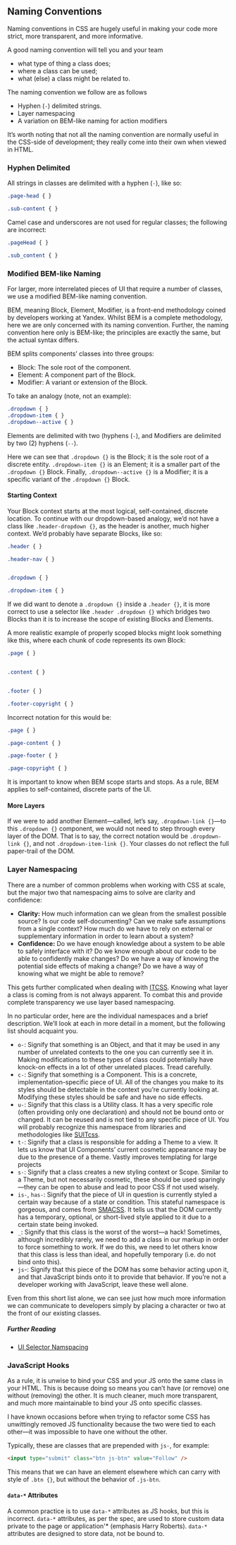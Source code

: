 ## Naming Conventions

Naming conventions in CSS are hugely useful in making your code more strict,
more transparent, and more informative.

A good naming convention will tell you and your team

- what type of thing a class does;
- where a class can be used;
- what (else) a class might be related to.

The naming convention we follow are as follows

- Hyphen (`-`) delimited strings.
- Layer namespacing
- A variation on BEM-like naming for action modifiers

It’s worth noting that not all the naming convention are normally useful
in the CSS-side of development; they really come into their own when viewed in
HTML.

### Hyphen Delimited

All strings in classes are delimited with a hyphen (`-`), like so:

```css
.page-head { }

.sub-content { }
```

Camel case and underscores are not used for regular classes; the following are
incorrect:

```css
.pageHead { }

.sub_content { }
```

### Modified BEM-like Naming

For larger, more interrelated pieces of UI that require a number of classes, we
use a modified BEM-like naming convention.

BEM, meaning Block, Element, Modifier, is a front-end methodology coined by
developers working at Yandex. Whilst BEM is a complete methodology, here we are
only concerned with its naming convention. Further, the naming convention here
only is BEM-like; the principles are exactly the same, but the actual syntax
differs.

BEM splits components’ classes into three groups:

- Block: The sole root of the component.
- Element: A component part of the Block.
- Modifier: A variant or extension of the Block.

To take an analogy (note, not an example):

```css
.dropdown { }
.dropdown-item { }
.dropdown--active { }
```

Elements are delimited with two (hyphens (`-`), and Modifiers are delimited by
two (2) hyphens (`--`).

Here we can see that `.dropdown {}` is the Block; it is the sole root of a
discrete entity. `.dropdown-item {}` is an Element; it is a smaller part of the
`.dropdown {}` Block. Finally, `.dropdown--active {}` is a Modifier; it is a
specific variant of the `.dropdown {}` Block.

#### Starting Context

Your Block context starts at the most logical, self-contained, discrete
location. To continue with our dropdown-based analogy, we’d not have a class
like `.header-dropdown {}`, as the header is another, much higher context. We’d
probably have separate Blocks, like so:

```css
.header { }

.header-nav { }


.dropdown { }

.dropdown-item { }
```

If we did want to denote a `.dropdown {}` inside a `.header {}`, it is more
correct to use a selector like `.header .dropdown {}` which bridges two Blocks
than it is to increase the scope of existing Blocks and Elements.

A more realistic example of properly scoped blocks might look something like
this, where each chunk of code represents its own Block:

```css
.page { }


.content { }


.footer { }

.footer-copyright { }
```

Incorrect notation for this would be:

```css
.page { }

.page-content { }

.page-footer { }

.page-copyright { }
```

It is important to know when BEM scope starts and stops. As a rule, BEM applies
to self-contained, discrete parts of the UI.

#### More Layers

If we were to add another Element—called, let’s say, `.dropdown-link {}`—to
this `.dropdown {}` component, we would not need to step through every layer of
the DOM. That is to say, the correct notation would be `.dropdown-link {}`, and
not `.dropdown-item-link {}`. Your classes do not reflect the full paper-trail
of the DOM.


### Layer Namespacing

There are a number of common problems when working with CSS at scale, but the
major two that namespacing aims to solve are clarity and confidence:

- **Clarity:** How much information can we glean from the smallest possible source? Is our code self-documenting? Can we make safe assumptions from a single context? How much do we have to rely on external or supplementary information in order to learn about a system?
- **Confidence:** Do we have enough knowledge about a system to be able to safely interface with it? Do we know enough about our code to be able to confidently make changes? Do we have a way of knowing the potential side effects of making a change? Do we have a way of knowing what we might be able to remove?

This gets further complicated when dealing with
[ITCSS](https://www.youtube.com/watch?v=1OKZOV-iLj4). Knowing what layer a
class is coming from is not always apparent. To combat this and provide complete
transparency we use layer based namespacing.

In no particular order, here are the individual namespaces and a brief
description. We’ll look at each in more detail in a moment, but the following
list should acquaint you.

- `o-`: Signify that something is an Object, and that it may be used in any number of unrelated contexts to the one you can currently see it in. Making modifications to these types of class could potentially have knock-on effects in a lot of other unrelated places. Tread carefully.
- `c-`: Signify that something is a Component. This is a concrete, implementation-specific piece of UI. All of the changes you make to its styles should be detectable in the context you’re currently looking at. Modifying these styles should be safe and have no side effects.
- `u-`: Signify that this class is a Utility class. It has a very specific role (often providing only one declaration) and should not be bound onto or changed. It can be reused and is not tied to any specific piece of UI. You will probably recognize this namespace from libraries and methodologies like [SUITcss](https://suitcss.github.io/).
- `t-`: Signify that a class is responsible for adding a Theme to a view. It lets us know that UI Components’ current cosmetic appearance may be due to the presence of a theme. Vastly improves templating for large projects
- `s-`: Signify that a class creates a new styling context or Scope. Similar to a Theme, but not necessarily cosmetic, these should be used sparingly—they can be open to abuse and lead to poor CSS if not used wisely.
- `is-`, `has-`: Signify that the piece of UI in question is currently styled a certain way because of a state or condition. This stateful namespace is gorgeous, and comes from [SMACSS](https://smacss.com/). It tells us that the DOM currently has a temporary, optional, or short-lived style applied to it due to a certain state being invoked.
- `_`: Signify that this class is the worst of the worst—a hack! Sometimes, although incredibly rarely, we need to add a class in our markup in order to force something to work. If we do this, we need to let others know that this class is less than ideal, and hopefully temporary (i.e. do not bind onto this).
- `js`-: Signify that this piece of the DOM has some behavior acting upon it, and that JavaScript binds onto it to provide that behavior. If you’re not a developer working with JavaScript, leave these well alone.

Even from this short list alone, we can see just how much more information we
can communicate to developers simply by placing a character or two at the front
of our existing classes.


##### Further Reading

- [UI Selector Namspacing](https://csswizardry.com/2015/03/more-transparent-ui-code-with-namespaces/)


### JavaScript Hooks

As a rule, it is unwise to bind your CSS and your JS onto the same class in
your HTML. This is because doing so means you can’t have (or remove) one
without (removing) the other. It is much cleaner, much more transparent, and
much more maintainable to bind your JS onto specific classes.

I have known occasions before when trying to refactor some CSS has unwittingly
removed JS functionality because the two were tied to each other—it was
impossible to have one without the other.

Typically, these are classes that are prepended with `js-`, for example:

```html
<input type="submit" class="btn js-btn" value="Follow" />
```

This means that we can have an element elsewhere which can carry with style of
`.btn {}`, but without the behavior of `.js-btn`.

#### `data-*` Attributes

A common practice is to use `data-*` attributes as JS hooks, but this is
incorrect. `data-*` attributes, as per the spec, are used to store custom
data private to the page or application'* (emphasis Harry Roberts). `data-*`
attributes are designed to store data, not be bound to.
